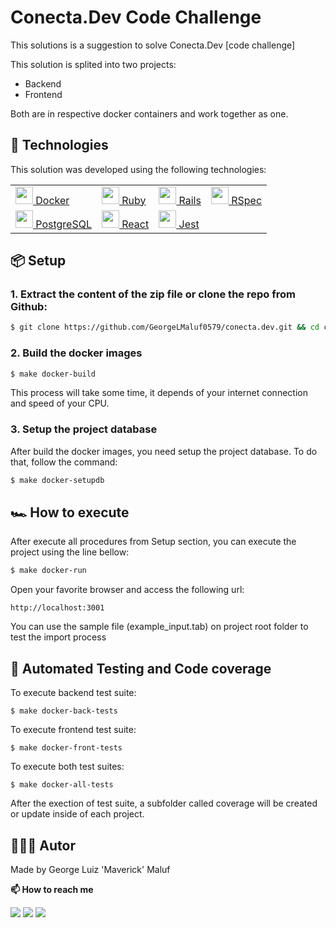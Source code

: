 # Conecta.Dev Code Challenge
This solutions is a suggestion to solve Conecta.Dev [code challenge]

This solution is splited into two projects:
* Backend
* Frontend

Both are in respective docker containers and work together as one.

## 🧪 Technologies
This solution was developed using the following technologies:
<table>
  <tr>
    <td style="vertical-align: center;text-align: left;">
      <a href="https://www.docker.com">
      <img height="28" width="28" src="https://cdn.jsdelivr.net/gh/devicons/devicon/icons/docker/docker-plain-wordmark.svg">
      Docker</a>
    </td>
    <td style="vertical-align: center;text-align: left;">
      <a href="https://www.ruby-lang.org/">
      <img height="28" width="28" src="https://cdn.jsdelivr.net/gh/devicons/devicon/icons/ruby/ruby-plain.svg">
      Ruby</a>
    </td>
    <td style="vertical-align: center;text-align: left;">
      <a href="https://rubyonrails.org/">
      <img height="28" width="28" src="https://cdn.jsdelivr.net/gh/devicons/devicon/icons/rails/rails-plain.svg">
      Rails</a>
    </td>
    <td style="vertical-align: center;text-align: left;">
      <a href="https://rspec.info/">
      <img height="28" width="28" src="https://cdn.jsdelivr.net/gh/devicons/devicon/icons/rspec/rspec-original.svg">
      RSpec</a>
    </td>
  </tr>
  <tr>
    <td style="vertical-align: center;text-align: left;">
      <a href="https://www.postgresql.org">
      <img height="28" width="28" src="https://cdn.jsdelivr.net/gh/devicons/devicon/icons/postgresql/postgresql-plain.svg">
      PostgreSQL</a>
    </td>
    <td style="vertical-align: center;text-align: left;">
      <a href="https://www.ruby-lang.org/">
      <img height="28" width="28" src="https://cdn.jsdelivr.net/gh/devicons/devicon/icons/react/react-original.svg">
      React</a>
    </td>
    <td style="vertical-align: center;text-align: left;">
      <a href="https://jestjs.io/">
      <img height="28" width="28" src="https://cdn.jsdelivr.net/gh/devicons/devicon/icons/jest/jest-plain.svg">
      Jest</a>
    </td>
    <td />
  </tr>
</table>

## 📦 Setup
### 1. Extract the content of the zip file or clone the repo from Github:
  ```bash
  $ git clone https://github.com/GeorgeLMaluf0579/conecta.dev.git && cd conecta.dev
  ```
### 2. Build the docker images
  ```bash
  $ make docker-build
  ```
  This process will take some time, it depends of your internet connection and speed of your CPU.

### 3. Setup the project database
  After build the docker images, you need setup the project database. To do that, follow the command:
  ```bash
  $ make docker-setupdb
  ```
## 🏎 How to execute
  After execute all procedures from Setup section, you can execute the project using the line bellow:
  ```bash
  $ make docker-run
  ```
  Open your favorite browser and access the following url:
  ```
  http://localhost:3001
  ```
  You can use the sample file (example_input.tab) on project root folder to test the import process

## 🤖 Automated Testing and Code coverage
To execute backend test suite:
```
$ make docker-back-tests
```
To execute frontend test suite:
```
$ make docker-front-tests
```
To execute both test suites:
```
$ make docker-all-tests
```

After the exection of test suite, a subfolder called coverage will be created or update inside of each project.

## 👨🏻‍💻 Autor
Made by George Luiz 'Maverick' Maluf

<b> 📫 How to reach me</b>
<div>
  <a href="https://www.linkedin.com/in/%F0%9F%91%A8%F0%9F%8F%BB%E2%80%8D%F0%9F%92%BB-george-l-maluf-24225733/"><img src="https://img.shields.io/badge/LinkedIn-0077B5?style=for-the-badge&logo=linkedin&logoColor=white"></a>
  <a href="https://api.whatsapp.com/send?phone=554298337945"><img src="https://img.shields.io/badge/WhatsApp-25D366?style=for-the-badge&logo=whatsapp&logoColor=white"></a>
  <a href="mailto:georgelmaluf286@gmail.com"><img src="https://img.shields.io/badge/Gmail-D14836?style=for-the-badge&logo=gmail&logoColor=white"></a>
</div>